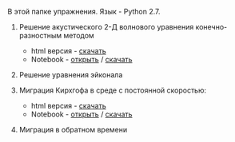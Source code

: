 В этой папке упражнения.
Язык - Python 2.7.

1. Решение акустического 2-Д волнового уравнения конечно-разностным методом
    - html версия - [скачать](https://github.com/antongrin/intro-imaging-msu/raw/master/exercises/ex_01-html_acoustic_fd2d.rar)
    - Notebook - [открыть](ex_01-NB_AcFD2D.ipynb) / [скачать](https://github.com/antongrin/intro-imaging-msu/raw/master/exercises/ex_01-NB_AcFD2D.ipynb)
2. Решение уравнения эйконала
3. Миграция Кирхгофа в среде с постоянной скоростью:
    - html версия - [скачать](https://github.com/antongrin/intro-imaging-msu/raw/master/exercises/ex_03-html_Kirchhoff_migration.rar)
    - Notebook - [открыть](ex_03-NB_Kirchhoff_Mig_v5_for_students.ipynb) / [скачать](https://github.com/antongrin/intro-imaging-msu/raw/master/exercises/ex_03-NB_Kirchhoff_Mig_v5_for_students.ipynb)

4. Миграция в обратном времени
